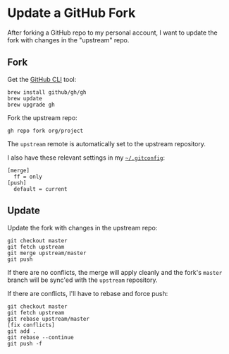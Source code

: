 # Update a GitHub Fork

After forking a GitHub repo to my personal account,
I want to update the fork with changes in the "upstream" repo.

## Fork

Get the [GitHub CLI](https://cli.github.com/) tool:

```
brew install github/gh/gh
brew update
brew upgrade gh
```

Fork the upstream repo:

```
gh repo fork org/project
```

The `upstream` remote is automatically set to the upstream repository.

I also have these relevant settings in my
[`~/.gitconfig`](https://github.com/croaky/laptop/blob/master/dotfiles/git/gitconfig):

```
[merge]
  ff = only
[push]
  default = current
```

## Update

Update the fork with changes in the upstream repo:

```
git checkout master
git fetch upstream
git merge upstream/master
git push
```

If there are no conflicts,
the merge will apply cleanly and
the fork's `master` branch will be sync'ed
with the `upstream` repository.

If there are conflicts, I'll have to rebase and force push:

```
git checkout master
git fetch upstream
git rebase upstream/master
[fix conflicts]
git add .
git rebase --continue
git push -f
```
